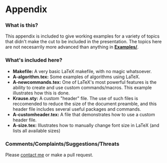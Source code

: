 Appendix
=======

### What is this?
This appendix is included to give working examples for a variety of topics that didn't make the cut to be included in the presentation.  The topics here are not necesarrily more advanced than anything in **[Examples/]**. 

### What's included here?
- **Makefile:**  A very basic LaTeX makefile, with no magic whatsoever. 
- **A-algorithm.tex:**  Some examples of algorithms using LaTeX.
- **A-newcommands.tex:**  One of LaTeX's most powerful features is the ability to create and use custom commands/macros.  This example illustrates how this is done.
- **Krause.sty:**  A custom "header" file.  The use of such files is reccomended to reduce the size of the document preamble, and this header file includes several useful packages and commands. 
- **A-customheader.tex:**  A file that demonstrates how to use a custom header file.
- **A-size.tex:**  Illustrates how to manually change font size in LaTeX (and lists all available sizes)

### Comments/Complaints/Suggestions/Threats
Please [contact me] or make a pull request.

[contact me]:mailto:eric+howdolatex@sauerkrause.org
[Examples/]:https://github.com/ekrause/LaTeX-Presentation/tree/master/Examples
